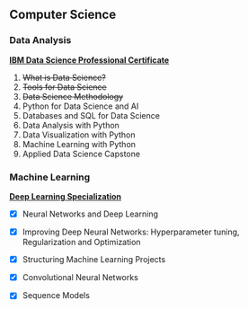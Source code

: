 ## Computer Science
### Data Analysis

[**IBM Data Science Professional Certificate**](https://www.coursera.org/professional-certificates/ibm-data-science)

1. ~~What is Data Science?~~
2. ~~Tools for Data Science~~
3. ~~Data Science Methodology~~
4. Python for Data Science and AI
5. Databases and SQL for Data Science
6. Data Analysis with Python
7. Data Visualization with Python
8. Machine Learning with Python
9. Applied Data Science Capstone

### Machine Learning
[**Deep Learning Specialization**](https://www.coursera.org/specializations/deep-learning)

- [x] Neural Networks and Deep Learning
- [x] Improving Deep Neural Networks: Hyperparameter tuning, Regularization and Optimization
- [x] Structuring Machine Learning Projects
- [x] Convolutional Neural Networks
- [x] Sequence Models

